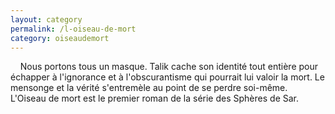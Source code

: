 ```yaml
---
layout: category
permalink: /l-oiseau-de-mort
category: oiseaudemort
---
```


&nbsp;&nbsp;&nbsp;&nbsp;Nous portons tous un masque. Talik cache son identité tout entière pour échapper à l'ignorance et à l'obscurantisme qui pourrait lui valoir la mort. Le mensonge et la vérité s'entremèle au point de se perdre soi-même.<br/>
L'Oiseau de mort est le premier roman de la série des Sphères de Sar.